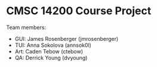 # CMSC 14200 Course Project

Team members:
- GUI: James Rosenberger (jmrosenberger)
- TUI: Anna Sokolova (annsok0l)
- Art: Caden Tebow (ctebow)
- QA:  Derrick Young (dvyoung)
